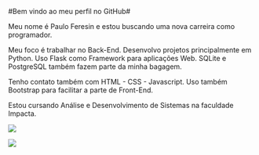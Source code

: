 #Bem vindo ao meu perfil no GitHub#

Meu nome é Paulo Feresin e estou buscando uma nova carreira como programador.

Meu foco é trabalhar no Back-End. Desenvolvo projetos principalmente em Python. Uso Flask como Framework para aplicações Web.
SQLite e PostgreSQL também fazem parte da minha bagagem.

Tenho contato também com HTML - CSS - Javascript. Uso também Bootstrap para facilitar a parte de Front-End.

Estou cursando Análise e Desenvolvimento de Sistemas na faculdade Impacta.




<a href="https://www.linkedin.com/in/pauloferesin" target="_blank"><img src="https://img.shields.io/badge/-LinkedIn-%230077B5?style=for-the-badge&logo=linkedin&logoColor=white" target="_blank"></a>





<a href = "mailto:paulo.feresin@gmail.com"><img src="https://img.shields.io/badge/Gmail-D14836?style=for-the-badge&logo=gmail&logoColor=white" target="_blank"></a>






